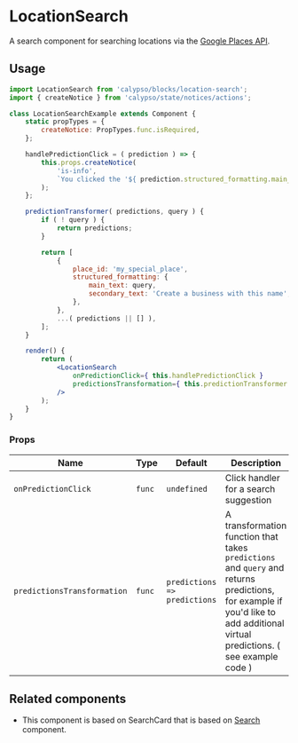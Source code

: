 # LocationSearch

A search component for searching locations via the [Google Places API](https://cloud.google.com/maps-platform/places/).

## Usage

```jsx
import LocationSearch from 'calypso/blocks/location-search';
import { createNotice } from 'calypso/state/notices/actions';

class LocationSearchExample extends Component {
	static propTypes = {
		createNotice: PropTypes.func.isRequired,
	};

	handlePredictionClick = ( prediction ) => {
		this.props.createNotice(
			'is-info',
			`You clicked the '${ prediction.structured_formatting.main_text }' location`
		);
	};

	predictionTransformer( predictions, query ) {
		if ( ! query ) {
			return predictions;
		}

		return [
			{
				place_id: 'my_special_place',
				structured_formatting: {
					main_text: query,
					secondary_text: 'Create a business with this name',
				},
			},
			...( predictions || [] ),
		];
	}

	render() {
		return (
			<LocationSearch
				onPredictionClick={ this.handlePredictionClick }
				predictionsTransformation={ this.predictionTransformer }
			/>
		);
	}
}
```

### Props

| Name                        | Type   | Default                      | Description                                                                                                                                                                   |
| --------------------------- | ------ | ---------------------------- | ----------------------------------------------------------------------------------------------------------------------------------------------------------------------------- |
| `onPredictionClick`         | `func` | `undefined`                  | Click handler for a search suggestion                                                                                                                                         |
| `predictionsTransformation` | `func` | `predictions => predictions` | A transformation function that takes `predictions` and `query` and returns predictions, for example if you'd like to add additional virtual predictions. ( see example code ) |

## Related components

- This component is based on SearchCard that is based on [Search](../design/search) component.

